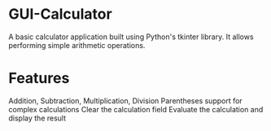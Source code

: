 # GUI-Calculator
A basic calculator application built using Python's tkinter library. It allows performing simple arithmetic operations.

# Features
Addition, Subtraction, Multiplication, Division
Parentheses support for complex calculations
Clear the calculation field
Evaluate the calculation and display the result
